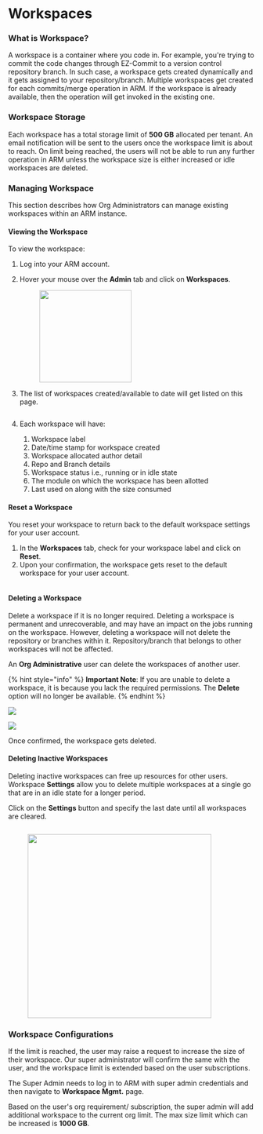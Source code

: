# Workspaces

### What is Workspace?  <a href="#what-is-workspace" id="what-is-workspace"></a>

A workspace is a container where you code in. For example, you're trying to commit the code changes through EZ-Commit to a version control repository branch. In such case, a workspace gets created dynamically and it gets assigned to your repository/branch. Multiple workspaces get created for each commits/merge operation in ARM. If the workspace is already available, then the operation will get invoked in the existing one.

### Workspace Storage  <a href="#workspace-storage" id="workspace-storage"></a>

Each workspace has a total storage limit of **500 GB** allocated per tenant. An email notification will be sent to the users once the workspace limit is about to reach. On limit being reached, the users will not be able to run any further operation in ARM unless the workspace size is either increased or idle workspaces are deleted.&#x20;

### Managing Workspace <a href="#managing-workspace" id="managing-workspace"></a>

This section describes how Org Administrators can manage existing workspaces within an ARM instance.

#### Viewing the Workspace <a href="#viewing-the-workspace" id="viewing-the-workspace"></a>

To view the workspace:

1. Log into your ARM account.
2.  Hover your mouse over the **Admin** tab and click on **Workspaces**.

    <figure><img src="https://cdn.document360.io/8711f4e7-c040-4616-aac9-d947f87e4619/Images/Documentation/image-1613542405387.png" alt="" width="188"><figcaption></figcaption></figure>
3.  The list of workspaces created/available to date will get listed on this page.

    <figure><img src="https://cdn.document360.io/8711f4e7-c040-4616-aac9-d947f87e4619/Images/Documentation/image-1613542492393.png" alt=""><figcaption></figcaption></figure>
4. Each workspace will have:
   1. Workspace label
   2. Date/time stamp for workspace created
   3. Workspace allocated author detail
   4. Repo and Branch details
   5. Workspace status i.e., running or in idle state
   6. The module on which the workspace has been allotted
   7. Last used on along with the size consumed

#### Reset a Workspace <a href="#reset-a-workspace" id="reset-a-workspace"></a>

You reset your workspace to return back to the default workspace settings for your user account.

1. In the **Workspaces** tab, check for your workspace label and click on **Reset**.
2. Upon your confirmation, the workspace gets reset to the default workspace for your user account.

<figure><img src="https://cdn.document360.io/8711f4e7-c040-4616-aac9-d947f87e4619/Images/Documentation/image-1613543615991.png" alt=""><figcaption></figcaption></figure>

#### Deleting a Workspace <a href="#deleting-a-workspace" id="deleting-a-workspace"></a>

Delete a workspace if it is no longer required. Deleting a workspace is permanent and unrecoverable, and may have an impact on the jobs running on the workspace. However, deleting a workspace will not delete the repository or branches within it. Repository/branch that belongs to other workspaces will not be affected.

An **Org Administrative** user can delete the workspaces of another user.

{% hint style="info" %}
**Important Note**: If you are unable to delete a workspace, it is because you lack the required permissions. The **Delete** option will no longer be available.
{% endhint %}

![](https://cdn.document360.io/8711f4e7-c040-4616-aac9-d947f87e4619/Images/Documentation/image-1613543652658.png)

![](https://cdn.document360.io/8711f4e7-c040-4616-aac9-d947f87e4619/Images/Documentation/image-1618692124471.png)

Once confirmed, the workspace gets deleted.

#### Deleting Inactive Workspaces <a href="#deleting-inactive-workspaces" id="deleting-inactive-workspaces"></a>

Deleting inactive workspaces can free up resources for other users. Workspace **Settings** allow you to delete multiple workspaces at a single go that are in an idle state for a longer period.

Click on the **Settings** button and specify the last date until all workspaces are cleared.

<figure><img src="https://cdn.document360.io/8711f4e7-c040-4616-aac9-d947f87e4619/Images/Documentation/image-1613543692142.png" alt=""><figcaption></figcaption></figure>

<figure><img src="https://cdn.document360.io/8711f4e7-c040-4616-aac9-d947f87e4619/Images/Documentation/image-1618692634020.png" alt="" width="375"><figcaption></figcaption></figure>

### Workspace Configurations <a href="#workspace-configurations" id="workspace-configurations"></a>

If the limit is reached, the user may raise a request to increase the size of their workspace. Our super administrator will confirm the same with the user, and the workspace limit is extended based on the user subscriptions.&#x20;

The Super Admin needs to log in to ARM with super admin credentials and then navigate to **Workspace Mgmt.** page.

Based on the user's org requirement/ subscription, the super admin will add additional workspace to the current org limit. The max size limit which can be increased is **1000 GB**.

<figure><img src="https://cdn.document360.io/8711f4e7-c040-4616-aac9-d947f87e4619/Images/Documentation/image-1613543905665.png" alt=""><figcaption></figcaption></figure>
